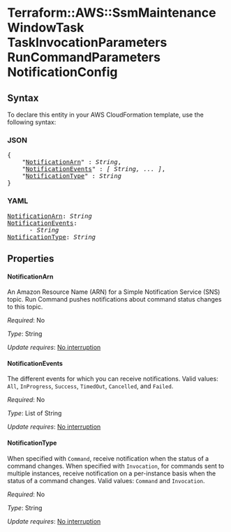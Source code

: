 # Terraform::AWS::SsmMaintenanceWindowTask TaskInvocationParameters RunCommandParameters NotificationConfig

## Syntax

To declare this entity in your AWS CloudFormation template, use the following syntax:

### JSON

<pre>
{
    "<a href="#notificationarn" title="NotificationArn">NotificationArn</a>" : <i>String</i>,
    "<a href="#notificationevents" title="NotificationEvents">NotificationEvents</a>" : <i>[ String, ... ]</i>,
    "<a href="#notificationtype" title="NotificationType">NotificationType</a>" : <i>String</i>
}
</pre>

### YAML

<pre>
<a href="#notificationarn" title="NotificationArn">NotificationArn</a>: <i>String</i>
<a href="#notificationevents" title="NotificationEvents">NotificationEvents</a>: <i>
      - String</i>
<a href="#notificationtype" title="NotificationType">NotificationType</a>: <i>String</i>
</pre>

## Properties

#### NotificationArn

An Amazon Resource Name (ARN) for a Simple Notification Service (SNS) topic. Run Command pushes notifications about command status changes to this topic.

_Required_: No

_Type_: String

_Update requires_: [No interruption](https://docs.aws.amazon.com/AWSCloudFormation/latest/UserGuide/using-cfn-updating-stacks-update-behaviors.html#update-no-interrupt)

#### NotificationEvents

The different events for which you can receive notifications. Valid values: `All`, `InProgress`, `Success`, `TimedOut`, `Cancelled`, and `Failed`.

_Required_: No

_Type_: List of String

_Update requires_: [No interruption](https://docs.aws.amazon.com/AWSCloudFormation/latest/UserGuide/using-cfn-updating-stacks-update-behaviors.html#update-no-interrupt)

#### NotificationType

When specified with `Command`, receive notification when the status of a command changes. When specified with `Invocation`, for commands sent to multiple instances, receive notification on a per-instance basis when the status of a command changes. Valid values: `Command` and `Invocation`.

_Required_: No

_Type_: String

_Update requires_: [No interruption](https://docs.aws.amazon.com/AWSCloudFormation/latest/UserGuide/using-cfn-updating-stacks-update-behaviors.html#update-no-interrupt)

